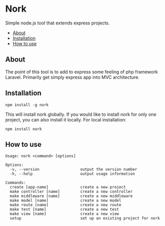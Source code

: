 # Nork
Simple node.js tool that extends express projects.

 - [About](#about)
 - [Installation](#installation)
 - [How to use](#how-to-use)

## About
The point of this tool is to add to express some feeling of php framework Laravel. Primarily get simply express app into MVC architecture.

## Installation
```
npm install -g nork
```
This will install nork globally. If you would like to install nork for only one project, you can also install it locally. For local installation:
 ```
 npm install nork
```
## How to use
```
Usage: nork <command> [options]

Options:
  -v, --version                  output the version number
  -h, --help                     output usage information

Commands:
  create [app-name]              create a new project
  make controller [name]         create a new controller
  make middleware [name]         create a new middleware
  make model [name]              create a new model
  make route [name]              create a new route
  make test [name]               create a new test
  make view [name]               create a new view
  setup                          set up an existing project for nork
```
